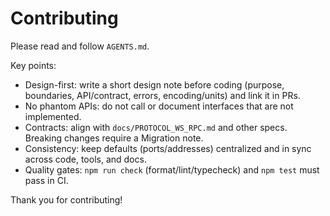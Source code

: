 # Contributing

Please read and follow `AGENTS.md`.

Key points:

- Design-first: write a short design note before coding (purpose, boundaries, API/contract, errors, encoding/units) and link it in PRs.
- No phantom APIs: do not call or document interfaces that are not implemented.
- Contracts: align with `docs/PROTOCOL_WS_RPC.md` and other specs. Breaking changes require a Migration note.
- Consistency: keep defaults (ports/addresses) centralized and in sync across code, tools, and docs.
- Quality gates: `npm run check` (format/lint/typecheck) and `npm test` must pass in CI.

Thank you for contributing!

